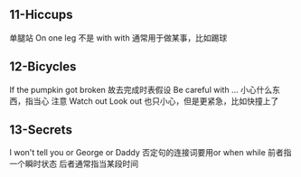 ## 11-Hiccups

单腿站 On one leg 不是 with with 通常用于做某事，比如踢球

## 12-Bicycles

If the pumpkin got broken 故去完成时表假设
Be careful with ... 小心什么东西，指当心 注意
Watch out Look out 也只小心，但是更紧急，比如快撞上了

## 13-Secrets

I won't tell you or George or Daddy 否定句的连接词要用or
when while 前者指一个瞬时状态 后者通常指当某段时间